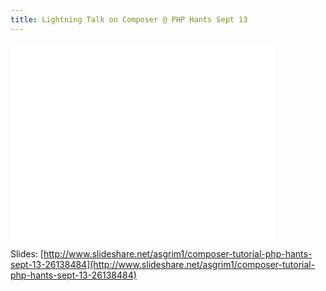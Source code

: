 ```yaml
---
title: Lightning Talk on Composer @ PHP Hants Sept 13
---
```

<iframe width="420" height="315" src="//www.youtube.com/embed/nnDUSkvdvWg?rel=0" frameborder="0" allowfullscreen></iframe>

Slides: [http://www.slideshare.net/asgrim1/composer-tutorial-php-hants-sept-13-26138484](http://www.slideshare.net/asgrim1/composer-tutorial-php-hants-sept-13-26138484)
